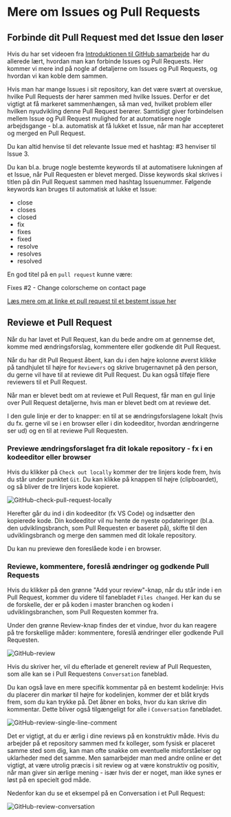 # Mere om Issues og Pull Requests

## Forbinde dit Pull Request med det Issue den løser

Hvis du har set videoen fra [Introduktionen til GitHub samarbejde](https://github.com/AspIT-Hanne/github/blob/master/Modul3-GitHub-samarbejde/README.md) har du allerede lært, hvordan man kan forbinde Issues og Pull Requests.
Her kommer vi mere ind på nogle af detaljerne om Issues og Pull Requests, og hvordan vi kan koble dem sammen.

Hvis man har mange Issues i sit repository, kan det være svært at overskue, hvilke Pull Requests der hører sammen med hvilke Issues. Derfor er det vigtigt at få markeret sammenhængen, så man ved, hvilket problem eller hvilken nyudvikling denne Pull Request berører.
Samtidigt giver forbindelsen mellem Issue og Pull Request mulighed for at automatisere nogle arbejdsgange - bl.a. automatisk at få lukket et Issue, når man har accepteret og merged en Pull Request.

Du kan altid henvise til det relevante Issue med et hashtag: #3 henviser til Issue 3.

Du kan bl.a. bruge nogle bestemte keywords til at automatisere lukningen af et Issue, når Pull Requesten er blevet merged. Disse keywords skal skrives i titlen på din Pull Request sammen med hashtag Issuenummer.
Følgende keywords kan bruges til automatisk at lukke et Issue:

* close
* closes
* closed
* fix
* fixes
* fixed
* resolve
* resolves
* resolved

En god titel på en `pull request` kunne være:

Fixes #2 - Change colorscheme on contact page

[Læs mere om at linke et pull request til et bestemt issue her](https://help.github.com/en/github/managing-your-work-on-github/linking-a-pull-request-to-an-issue)

## Reviewe et Pull Request

Når du har lavet et Pull Request, kan du bede andre om at gennemse det, komme med ændringsforslag, kommentere eller godkende dit Pull Request.

Når du har dit Pull Request åbent, kan du i den højre kolonne øverst klikke på tandhjulet til højre for `Reviewers` og skrive brugernavnet på den person, du gerne vil have til at reviewe dit Pull Request.
Du kan også tilføje flere reviewers til et Pull Request.

Når man er blevet bedt om at reviewe et Pull Request, får man en gul linje over Pull Request detaljerne, hvis man er blevet bedt om at reviewe det.

I den gule linje er der to knapper: en til at se ændringsforslagene lokalt (hvis du fx. gerne vil se i en browser eller i din kodeeditor, hvordan ændringerne ser ud) og en til at reviewe Pull Requesten.

### Previewe ændringsforslaget fra dit lokale repository - fx i en kodeeditor eller browser

Hvis du klikker på `Check out locally` kommer der tre linjers kode frem, hvis du står under punktet `Git`. Du kan klikke på knappen til højre (clipboardet), og så bliver de tre linjers kode kopieret.

![GitHub-check-pull-request-locally](https://user-images.githubusercontent.com/57984239/74838719-577d9f00-5324-11ea-8e15-516c1eff8b0a.JPG)

Herefter går du ind i din kodeeditor (fx VS Code) og indsætter den kopierede kode. Din kodeeditor vil nu hente de nyeste opdateringer (bl.a. den udviklingsbranch, som Pull Requesten er baseret på), skifte til den udviklingsbranch og merge den sammen med dit lokale repository.

Du kan nu previewe den foreslåede kode i en browser.

### Reviewe, kommentere, foreslå ændringer og godkende Pull Requests

Hvis du klikker på den grønne "Add your review"-knap, når du står inde i en Pull Request, kommer du videre til fanebladet `Files changed`.
Her kan du se de forskelle, der er på koden i master branchen og koden i udviklingsbranchen, som Pull Requesten kommer fra.

Under den grønne Review-knap findes der et vindue, hvor du kan reagere på tre forskellige måder: kommentere, foreslå ændringer eller godkende Pull Requesten.

![GitHub-review](https://user-images.githubusercontent.com/57984239/74839129-09b56680-5325-11ea-8b8c-d862e1fb113d.JPG)

Hvis du skriver her, vil du efterlade et generelt review af Pull Requesten, som alle kan se i Pull Requestens `Conversation` faneblad.

Du kan også lave en mere specifik kommentar på en bestemt kodelinje: Hvis du placerer din markør til højre for kodelinjen, kommer der et blåt kryds frem, som du kan trykke på. Det åbner en boks, hvor du kan skrive din kommentar. Dette bliver også tilgængeligt for alle i `Conversation` fanebladet.


![GitHub-review-single-line-comment](https://user-images.githubusercontent.com/57984239/74839679-f6ef6180-5325-11ea-8a8e-54b4ef47a842.JPG)

Det er vigtigt, at du er ærlig i dine reviews på en konstruktiv måde. Hvis du arbejder på et repository sammen med fx kolleger, som fysisk er placeret samme sted som dig, kan man ofte snakke om eventuelle misforståelser og uklarheder med det samme. Men samarbejder man med andre online er det vigtigt, at være utrolig præcis i sit review og at være konstruktiv og positiv, når man giver sin ærlige mening - især hvis der er noget, man ikke synes er løst på en specielt god måde.

Nedenfor kan du se et eksempel på en Conversation i et Pull Request:

![GitHub-review-conversation](https://user-images.githubusercontent.com/57984239/74840026-914fa500-5326-11ea-91f1-65bbdce1e670.JPG)
